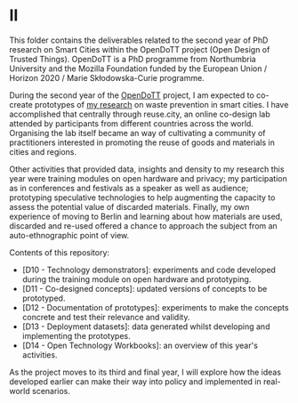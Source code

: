 # II

This folder contains the deliverables related to the second year of PhD research on Smart Cities within the OpenDoTT project (Open Design of Trusted Things). OpenDoTT is a PhD programme from Northumbria University and the Mozilla Foundation funded by the European Union / Horizon 2020 / Marie Skłodowska-Curie programme.

During the second year of the [OpenDoTT](https://opendott.org) project, I am expected to co-create prototypes of [my research](https://is.efeefe.me/opendott) on waste prevention in smart cities. I have accomplished that centrally through reuse.city, an online co-design lab attended by participants from different countries across the world. Organising the lab itself became an way of cultivating a community of practitioners interested in promoting the reuse of goods and materials in cities and regions.

Other activities that provided data, insights and density to my research this year were training modules on open hardware and privacy; my participation as in conferences and festivals as a speaker as well as audience; prototyping speculative technologies to help augmenting the capacity to assess the potential value of discarded materials. Finally, my own experience of moving to Berlin and learning about how materials are used, discarded and re-used offered a chance to approach the subject from an auto-ethnographic point of view.

Contents of this repository:

- [D10 - Technology demonstrators]: experiments and code developed during the training module on open hardware and prototyping.
- [D11 - Co-designed concepts]: updated versions of concepts to be prototyped.
- [D12 - Documentation of prototypes]: experiments to make the concepts concrete and test their relevance and validity.
- [D13 - Deployment datasets]: data generated whilst developing and implementing the prototypes.
- [D14 - Open Technology Workbooks]: an overview of this year's activities.

As the project moves to its third and final year, I will explore how the ideas developed earlier can make their way into policy and implemented in real-world scenarios.
